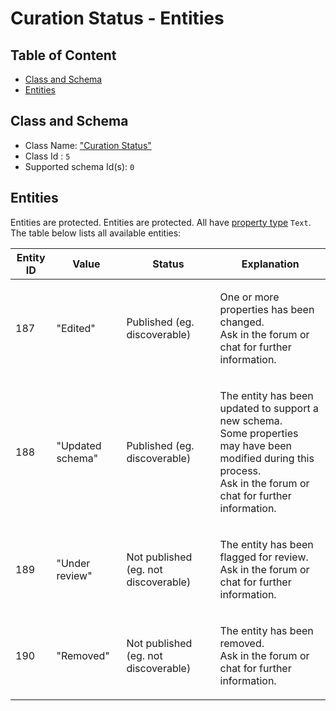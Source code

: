 Curation Status - Entities
==========================

Table of Content
----------------
<!-- TOC START min:1 max:3 link:true asterisk:false update:true -->
  - [Class and Schema](#class-and-schema)
  - [Entities](#entities)
<!-- TOC END -->

## Class and Schema

- Class Name: ["Curation Status"](../../classes/general/curation-status.md)
- Class Id : `5`
- Supported schema Id(s): `0`

## Entities

Entities are protected. Entities are protected. All have [property type](../../README.md#property-types) `Text`.
The table below lists all available entities:

| Entity ID | Value          | Status                               | Explanation                                                                                                                                                                     |
|-----------|----------------|--------------------------------------|---------------------------------------------------------------------------------------------------------------------------------------------------------------------------------|
| 187       |"Edited"        | Published (eg. discoverable)         | <p>One or more properties has been changed.<br>Ask in the forum or chat for further information.</p>                                                                            |
| 188       |"Updated schema"| Published (eg. discoverable)         | <p>The entity has been updated to support a new schema.<br>Some properties may have been modified during this process.<br>Ask in the forum or chat for further information.</p> |
| 189       |"Under review"  | Not published (eg. not discoverable) | <p>The entity has been flagged for review.<br>Ask in the forum or chat for further information.</p>                                                                             |
| 190       |"Removed"       | Not published (eg. not discoverable) | <p>The entity has been removed.<br>Ask in the forum or chat for further information.</p>                                                                                        |
